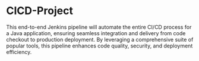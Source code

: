 # CICD-Project
This end-to-end Jenkins pipeline will automate the entire CI/CD process for a Java application, ensuring seamless integration and delivery from code checkout to production deployment. By leveraging a comprehensive suite of popular tools, this pipeline enhances code quality, security, and deployment efficiency.
